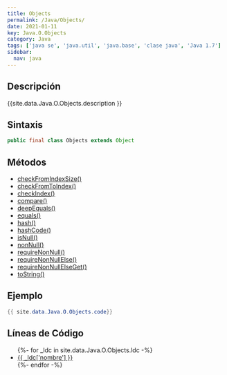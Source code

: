 ```yaml
---
title: Objects
permalink: /Java/Objects/
date: 2021-01-11
key: Java.O.Objects
category: Java
tags: ['java se', 'java.util', 'java.base', 'clase java', 'Java 1.7']
sidebar: 
  nav: java
---
```


## Descripción
{{site.data.Java.O.Objects.description }}

## Sintaxis
~~~java
public final class Objects extends Object
~~~

## Métodos
* [checkFromIndexSize()](/Java/Objects/checkFromIndexSize)
* [checkFromToIndex()](/Java/Objects/checkFromToIndex)
* [checkIndex()](/Java/Objects/checkIndex)
* [compare()](/Java/Objects/compare)
* [deepEquals()](/Java/Objects/deepEquals)
* [equals()](/Java/Objects/equals)
* [hash()](/Java/Objects/hash)
* [hashCode()](/Java/Objects/hashCode)
* [isNull()](/Java/Objects/isNull)
* [nonNull()](/Java/Objects/nonNull)
* [requireNonNull()](/Java/Objects/requireNonNull)
* [requireNonNullElse()](/Java/Objects/requireNonNullElse)
* [requireNonNullElseGet()](/Java/Objects/requireNonNullElseGet)
* [toString()](/Java/Objects/toString)

## Ejemplo
~~~java
{{ site.data.Java.O.Objects.code}}
~~~

## Líneas de Código
<ul>
{%- for _ldc in site.data.Java.O.Objects.ldc -%}
   <li>
       <a href="{{_ldc['url'] }}">{{ _ldc['nombre'] }}</a>
   </li>
{%- endfor -%}
</ul>
